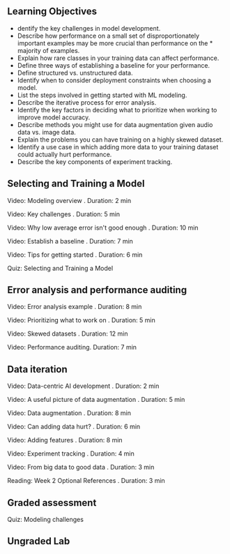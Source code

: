 ## Learning Objectives

* dentify the key challenges in model development.
* Describe how performance on a small set of disproportionately important examples may be more crucial than performance on the * majority of examples.
* Explain how rare classes in your training data can affect performance.
* Define three ways of establishing a baseline for your performance.
* Define structured vs. unstructured data.
* Identify when to consider deployment constraints when choosing a model.
* List the steps involved in getting started with ML modeling.
* Describe the iterative process for error analysis.
* Identify the key factors in deciding what to prioritize when working to improve model accuracy.
* Describe methods you might use for data augmentation given audio data vs. image data.
* Explain the problems you can have training on a highly skewed dataset.
* Identify a use case in which adding more data to your training dataset could actually hurt performance.
* Describe the key components of experiment tracking.

## Selecting and Training a Model

Video: Modeling overview  . Duration: 2 min

Video: Key challenges . Duration: 5 min

Video: Why low average error isn't good enough . Duration: 10 min

Video: Establish a baseline . Duration: 7 min

Video: Tips for getting started . Duration: 6 min

Quiz: Selecting and Training a Model

## Error analysis and performance auditing

Video: Error analysis example . Duration: 8 min

Video: Prioritizing what to work on . Duration: 5 min

Video: Skewed datasets . Duration: 12 min

Video: Performance auditing. Duration: 7 min

## Data iteration

Video: Data-centric AI development . Duration: 2 min

Video: A useful picture of data augmentation . Duration: 5 min

Video: Data augmentation . Duration: 8 min

Video: Can adding data hurt? . Duration: 6 min

Video: Adding features . Duration: 8 min

Video: Experiment tracking . Duration: 4 min

Video: From big data to good data . Duration: 3 min

Reading: Week 2 Optional References . Duration: 3 min

## Graded assessment

Quiz: Modeling challenges

## Ungraded Lab
